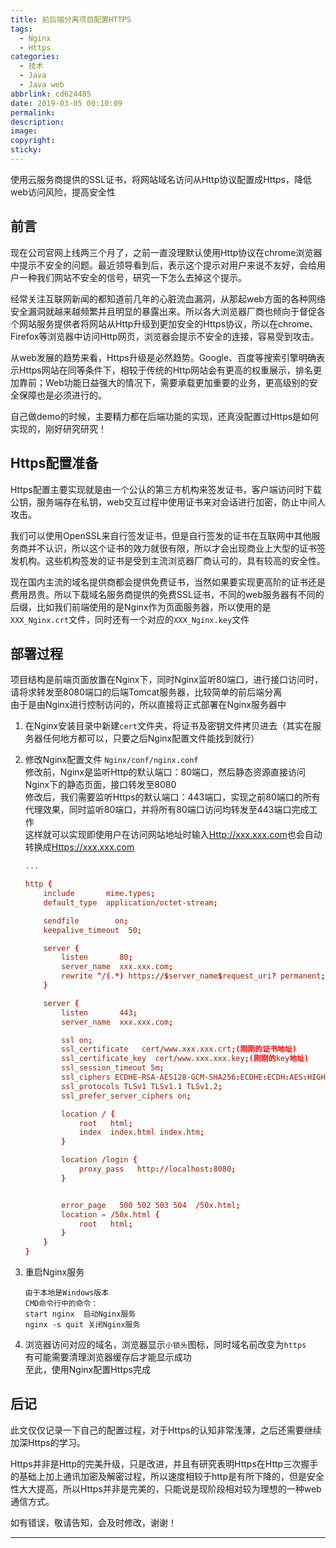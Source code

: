 ```yaml
---
title: 前后端分离项目配置HTTPS
tags:
  - Nginx
  - Https
categories:
  - 技术
  - Java
  - Java web
abbrlink: cd624485
date: 2019-03-05 00:10:09
permalink:
description:
image:
copyright:
sticky:
---
```

<p class="description">使用云服务商提供的SSL证书，将网站域名访问从Http协议配置成Https，降低web访问风险，提高安全性</p>
<!-- more -->

## 前言
现在公司官网上线两三个月了，之前一直没理默认使用Http协议在chrome浏览器中提示不安全的问题。最近领导看到后，表示这个提示对用户来说不友好，会给用户一种我们网站不安全的信号，研究一下怎么去掉这个提示。  

经常关注互联网新闻的都知道前几年的心脏流血漏洞，从那起web方面的各种网络安全漏洞就越来越频繁并且明显的暴露出来。所以各大浏览器厂商也倾向于督促各个网站服务提供者将网站从Http升级到更加安全的Https协议，所以在chrome、Firefox等浏览器中访问Http网页，浏览器会提示不安全的连接，容易受到攻击。  

从web发展的趋势来看，Https升级是必然趋势。Google、百度等搜索引擎明确表示Https网站在同等条件下，相较于传统的Http网站会有更高的权重展示，排名更加靠前；Web功能日益强大的情况下，需要承载更加重要的业务，更高级别的安全保障也是必须进行的。 

自己做demo的时候，主要精力都在后端功能的实现，还真没配置过Https是如何实现的，刚好研究研究！  
## Https配置准备
Https配置主要实现就是由一个公认的第三方机构来签发证书，客户端访问时下载公钥，服务端存在私钥，web交互过程中使用证书来对会话进行加密，防止中间人攻击。  

我们可以使用OpenSSL来自行签发证书，但是自行签发的证书在互联网中其他服务商并不认识，所以这个证书的效力就很有限，所以才会出现商业上大型的证书签发机构。这些机构签发的证书是受到主流浏览器厂商认可的，具有较高的安全性。  

现在国内主流的域名提供商都会提供免费证书，当然如果要实现更高阶的证书还是费用昂贵。所以下载域名服务商提供的免费SSL证书，不同的web服务器有不同的后缀，比如我们前端使用的是Nginx作为页面服务器，所以使用的是`XXX_Nginx.crt`文件，同时还有一个对应的`XXX_Nginx.key`文件  

## 部署过程
项目结构是前端页面放置在Nginx下，同时Nginx监听80端口，进行接口访问时，请将求转发至8080端口的后端Tomcat服务器，比较简单的前后端分离  
由于是由Nginx进行控制访问的，所以直接将正式部署在Nginx服务器中  
1. 在Nginx安装目录中新建`cert`文件夹，将证书及密钥文件拷贝进去（其实在服务器任何地方都可以，只要之后Nginx配置文件能找到就行）  
2. 修改Nginx配置文件 `Nginx/conf/nginx.conf`  
    修改前，Nginx是监听Http的默认端口：80端口，然后静态资源直接访问Nginx下的静态页面，接口转发至8080  
    修改后，我们需要监听Https的默认端口：443端口，实现之前80端口的所有代理效果，同时监听80端口，并将所有80端口访问均转发至443端口完成工作  
    这样就可以实现即使用户在访问网站地址时输入[Http://xxx.xxx.com]()也会自动转换成[Https://xxx.xxx.com]()

    ```conf
    ...

    http {
        include       mime.types;
        default_type  application/octet-stream;

        sendfile        on;
        keepalive_timeout  50;

        server {
            listen       80;
            server_name  xxx.xxx.com;
            rewrite ^/(.*) https://$server_name$request_uri? permanent;
        }

        server {
            listen       443;
            server_name  xxx.xxx.com;

            ssl on;
            ssl_certificate   cert/www.xxx.xxx.crt;(刚刚的证书地址)
            ssl_certificate_key  cert/www.xxx.xxx.key;(刚刚的key地址)
            ssl_session_timeout 5m;
            ssl_ciphers ECDHE-RSA-AES128-GCM-SHA256:ECDHE:ECDH:AES:HIGH:!NULL:!aNULL:!MD5:!ADH:!RC4;
            ssl_protocols TLSv1 TLSv1.1 TLSv1.2;
            ssl_prefer_server_ciphers on;

            location / {
                root   html;
                index  index.html index.htm;
            }

            location /login {
                proxy_pass   http://localhost:8080;
            }


            error_page   500 502 503 504  /50x.html;
            location = /50x.html {
                root   html;
            }
        }
    }
    ```
3. 重启Nginx服务  
    ```
    由于本地是Windows版本  
    CMD命令行中的命令：  
    start nginx  启动Nginx服务  
    nginx -s quit 关闭Nginx服务
    ```
4. 浏览器访问对应的域名，浏览器显示`小锁头`图标，同时域名前改变为`https`  
    有可能需要清理浏览器缓存后才能显示成功  
至此，使用Nginx配置Https完成  

## 后记  
此文仅仅记录一下自己的配置过程，对于Https的认知非常浅薄，之后还需要继续加深Https的学习。  

Https并非是Http的完美升级，只是改进，并且有研究表明Https在Http三次握手的基础上加上通讯加密及解密过程，所以速度相较于http是有所下降的，但是安全性大大提高，所以Https并非是完美的，只能说是现阶段相对较为理想的一种web通信方式。  

如有错误，敬请告知，会及时修改，谢谢！
<hr />